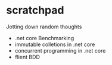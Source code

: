 # scratchpad
Jotting down random thoughts
- .net core Benchmarking 
-  immutable colletions  in .net  core 
- concurrent programming in .net core
-   flient BDD 
